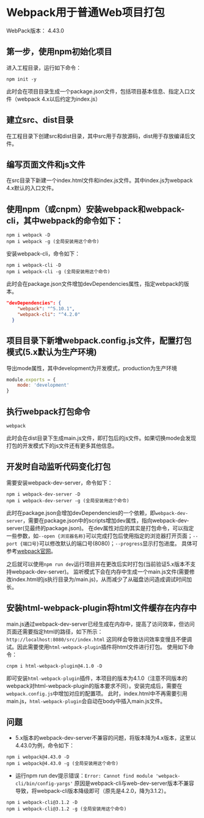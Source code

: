 # Webpack用于普通Web项目打包

WebPack版本： 4.43.0

## 第一步，使用npm初始化项目

进入工程目录，运行如下命令：

```shell
npm init -y
```

此时会在项目目录生成一个package.json文件，包括项目基本信息、指定入口文件（webpack 4.x以后约定为index.js）

## 建立src、dist目录

在工程目录下创建src和dist目录，其中src用于存放源码，dist用于存放编译后文件。

## 编写页面文件和js文件

在src目录下新建一个index.html文件和index.js文件。其中index.js为webpack 4.x默认的入口文件。

## 使用npm（或cnpm）安装webpack和webpack-cli，其中webpack的命令如下：

```shell
npm i webpack -D
npm i webpack -g (全局安装用这个命令)
```

安装webpack-cli，命令如下：

```shell
npm i webpack-cli -D
npm i webpack-cli -g (全局安装用这个命令)
```

此时会在package.json文件增加devDependencies属性，指定webpack的版本。

```json
"devDependencies": {
    "webpack": "^5.10.1",
    "webpack-cli": "^4.2.0"
  }
```

## 项目目录下新增webpack.config.js文件，配置打包模式(5.x默认为生产环境)

导出mode属性，其中development为开发模式，production为生产环境

```js
module.exports = {
    mode: 'development'
}
```

## 执行webpack打包命令

```shell
webpack
```

此时会在dist目录下生成main.js文件，即打包后的js文件。如果切换mode会发现打包的开发模式下的js文件还有更多其他信息。

## 开发时自动监听代码变化打包

需要安装webpack-dev-server，命令如下：

```shell
npm i webpack-dev-server -D
npm i webpack-dev-server -g (全局安装用这个命令)
```

此时在package.json会增加devDependencies的一个依赖，即`webpack-dev-server`，需要在package.json中的scripts增加dev属性，指向webpack-dev-server(见最终的package.json)。
在dev属性对应的其实是打包命令，可以指定一些参数，如`--open {浏览器名称}`可以完成打包后使用指定的浏览器打开页面；`--port {端口号}`可以修改默认的端口号(8080)；`--progress`显示打包进度。
具体可参考[webpack官网](https://webpack.js.org/configuration/dev-server/)。

之后就可以使用`npm run dev`运行项目并在更改后实时打包(当前验证5.x版本不支持webpack-dev-server)。
监听模式下会在内存中生成一个main.js文件(需要修改index.html的js执行目录为/main.js)，从而减少了从磁盘访问造成调试时间加长。

## 安装html-webpack-plugin将html文件缓存在内存中

main.js通过webpack-dev-server已经生成在内存中，提高了访问效率，但访问页面还需要指定html的路径，如下所示：
`http://localhost:8080/src/index.html`
这同样会导致访问效率变慢且不便调试。因此需要使用`html-webpack-plugin`插件将html文件进行打包。
使用如下命令：

```shell
cnpm i html-webpack-plugin@4.1.0 -D
```

即可安装`html-webpack-plugin`插件，本项目的版本为4.1.0（注意不同版本的webpack对html-webpack-plugin的版本要求不同）。安装完成后，需要在`webpack.config.js`中增加对应的配置项。
此时，index.html中不再需要引用main.js，`html-webpack-plugin`会自动在body中插入main.js文件。

## 问题

* 5.x版本的webpack-dev-server不兼容的问题，将版本降为4.x版本，这里以4.43.0为例，命令如下：

```shell
npm i webpack@4.43.0 -D
npm i webpack@4.43.0 -g (全局安装用这个命令)
```

* 运行npm run dev提示错误：`Error: Cannot find module 'webpack-cli/bin/config-yargs'`
原因是webpack-cli与web-dev-server版本不兼容导致，将webpack-cli版本降级即可（原先是4.2.0，降为3.1.2）。

```shell
npm i webpack-cli@3.1.2 -D
npm i webpack-cli@3.1.2 -g (全局安装用这个命令)
```

